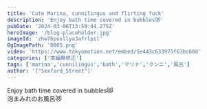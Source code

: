 ```yaml
---
title: 'Cute Marina, cunnilingus and flirting fuck'
description: 'Enjoy bath time covered in bubbles😻'
pubDate: '2024-03-06T13:59:44.275Z'
heroImage: '/blog-placeholder.jpg'
imageId: 'zhw7bpoxllya3afrlpil'
OgImagePath: '0005.png'
video: 'https://www.tokyomotion.net/embed/5e443c633975f63bc60d'
categories: ['本編無修正']
tags: ['marina','cunnilingus','bath','マリナ','クンニ','風呂']
author: '["Sexford_Street"]'
---
```


Enjoy bath time covered in bubbles😻<br>
泡まみれのお風呂😻




